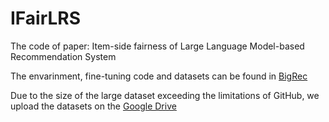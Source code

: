 # IFairLRS
The code of paper: Item-side fairness of Large Language Model-based Recommendation System

The envarinment, fine-tuning code and datasets can be found in [BigRec](https://github.com/SAI990323/Grounding4Rec)

Due to the size of the large dataset exceeding the limitations of GitHub, we upload the datasets on the [Google Drive](https://drive.google.com/drive/folders/1OcoYOTViJAPI98faMRQeT526tZDA_hts?usp=share_link)
